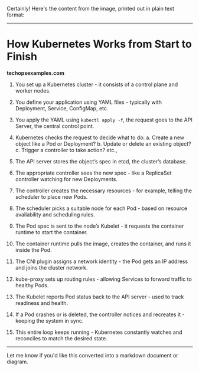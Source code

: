 Certainly! Here's the content from the image, printed out in plain text format:

---

# How Kubernetes Works from Start to Finish

**techopsexamples.com**

1. You set up a Kubernetes cluster - it consists of a control plane and worker nodes.

2. You define your application using YAML files - typically with Deployment, Service, ConfigMap, etc.

3. You apply the YAML using `kubectl apply -f`, the request goes to the API Server, the central control point.

4. Kubernetes checks the request to decide what to do:
   a. Create a new object like a Pod or Deployment?
   b. Update or delete an existing object?
   c. Trigger a controller to take action? etc.,

5. The API server stores the object’s spec in etcd, the cluster’s database.

6. The appropriate controller sees the new spec - like a ReplicaSet controller watching for new Deployments.

7. The controller creates the necessary resources - for example, telling the scheduler to place new Pods.

8. The scheduler picks a suitable node for each Pod - based on resource availability and scheduling rules.

9. The Pod spec is sent to the node’s Kubelet - it requests the container runtime to start the container.

10. The container runtime pulls the image, creates the container, and runs it inside the Pod.

11. The CNI plugin assigns a network identity - the Pod gets an IP address and joins the cluster network.

12. kube-proxy sets up routing rules - allowing Services to forward traffic to healthy Pods.

13. The Kubelet reports Pod status back to the API server - used to track readiness and health.

14. If a Pod crashes or is deleted, the controller notices and recreates it - keeping the system in sync.

15. This entire loop keeps running - Kubernetes constantly watches and reconciles to match the desired state.

---

Let me know if you'd like this converted into a markdown document or diagram.
